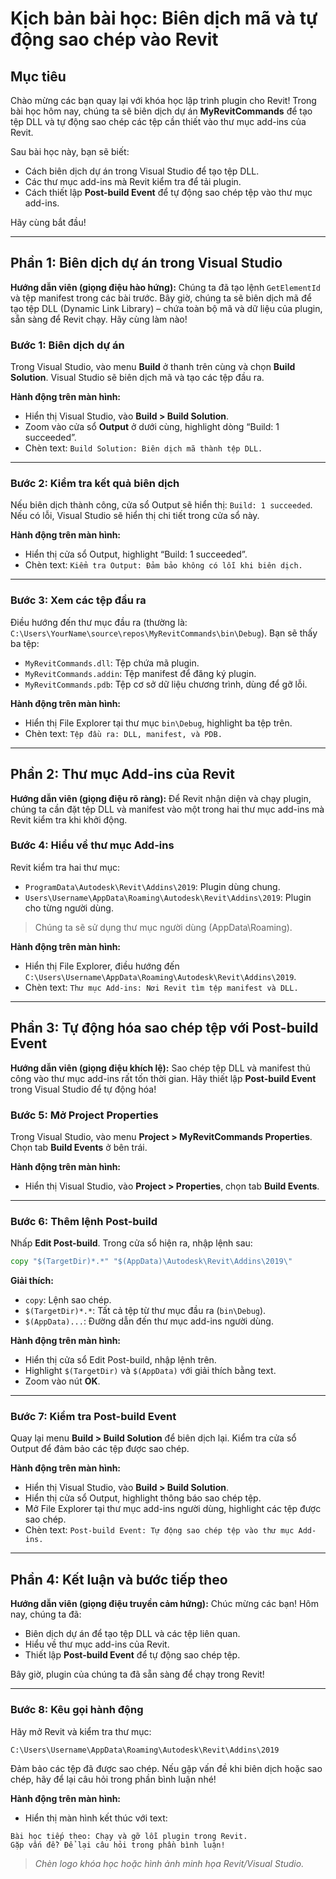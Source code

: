 # Kịch bản bài học: Biên dịch mã và tự động sao chép vào Revit

##  Mục tiêu

Chào mừng các bạn quay lại với khóa học lập trình plugin cho Revit! Trong bài học hôm nay, chúng ta sẽ biên dịch dự án **MyRevitCommands** để tạo tệp DLL và tự động sao chép các tệp cần thiết vào thư mục add-ins của Revit.

Sau bài học này, bạn sẽ biết:

* Cách biên dịch dự án trong Visual Studio để tạo tệp DLL.
* Các thư mục add-ins mà Revit kiểm tra để tải plugin.
* Cách thiết lập **Post-build Event** để tự động sao chép tệp vào thư mục add-ins.

Hãy cùng bắt đầu!

---

## Phần 1: Biên dịch dự án trong Visual Studio

**Hướng dẫn viên (giọng điệu hào hứng):**
Chúng ta đã tạo lệnh `GetElementId` và tệp manifest trong các bài trước. Bây giờ, chúng ta sẽ biên dịch mã để tạo tệp DLL (Dynamic Link Library) – chứa toàn bộ mã và dữ liệu của plugin, sẵn sàng để Revit chạy. Hãy cùng làm nào!

### Bước 1: Biên dịch dự án

Trong Visual Studio, vào menu **Build** ở thanh trên cùng và chọn **Build Solution**. Visual Studio sẽ biên dịch mã và tạo các tệp đầu ra.

**Hành động trên màn hình:**

* Hiển thị Visual Studio, vào **Build > Build Solution**.
* Zoom vào cửa sổ **Output** ở dưới cùng, highlight dòng “Build: 1 succeeded”.
* Chèn text: `Build Solution: Biên dịch mã thành tệp DLL.`

---

### Bước 2: Kiểm tra kết quả biên dịch

Nếu biên dịch thành công, cửa sổ Output sẽ hiển thị: `Build: 1 succeeded`. Nếu có lỗi, Visual Studio sẽ hiển thị chi tiết trong cửa sổ này.

**Hành động trên màn hình:**

* Hiển thị cửa sổ Output, highlight “Build: 1 succeeded”.
* Chèn text: `Kiểm tra Output: Đảm bảo không có lỗi khi biên dịch.`

---

### Bước 3: Xem các tệp đầu ra

Điều hướng đến thư mục đầu ra (thường là:
`C:\Users\YourName\source\repos\MyRevitCommands\bin\Debug`). Bạn sẽ thấy ba tệp:

* `MyRevitCommands.dll`: Tệp chứa mã plugin.
* `MyRevitCommands.addin`: Tệp manifest để đăng ký plugin.
* `MyRevitCommands.pdb`: Tệp cơ sở dữ liệu chương trình, dùng để gỡ lỗi.

**Hành động trên màn hình:**

* Hiển thị File Explorer tại thư mục `bin\Debug`, highlight ba tệp trên.
* Chèn text: `Tệp đầu ra: DLL, manifest, và PDB.`

---

## Phần 2: Thư mục Add-ins của Revit

**Hướng dẫn viên (giọng điệu rõ ràng):**
Để Revit nhận diện và chạy plugin, chúng ta cần đặt tệp DLL và manifest vào một trong hai thư mục add-ins mà Revit kiểm tra khi khởi động.

### Bước 4: Hiểu về thư mục Add-ins

Revit kiểm tra hai thư mục:

* `ProgramData\Autodesk\Revit\Addins\2019`: Plugin dùng chung.
* `Users\Username\AppData\Roaming\Autodesk\Revit\Addins\2019`: Plugin cho từng người dùng.

>  Chúng ta sẽ sử dụng thư mục người dùng (AppData\Roaming).

**Hành động trên màn hình:**

* Hiển thị File Explorer, điều hướng đến `C:\Users\Username\AppData\Roaming\Autodesk\Revit\Addins\2019`.
* Chèn text: `Thư mục Add-ins: Nơi Revit tìm tệp manifest và DLL.`

---

## Phần 3: Tự động hóa sao chép tệp với Post-build Event

**Hướng dẫn viên (giọng điệu khích lệ):**
Sao chép tệp DLL và manifest thủ công vào thư mục add-ins rất tốn thời gian. Hãy thiết lập **Post-build Event** trong Visual Studio để tự động hóa!

### Bước 5: Mở Project Properties

Trong Visual Studio, vào menu **Project > MyRevitCommands Properties**. Chọn tab **Build Events** ở bên trái.

**Hành động trên màn hình:**

* Hiển thị Visual Studio, vào **Project > Properties**, chọn tab **Build Events**.

---

### Bước 6: Thêm lệnh Post-build

Nhấp **Edit Post-build**. Trong cửa sổ hiện ra, nhập lệnh sau:

```cmd
copy "$(TargetDir)*.*" "$(AppData)\Autodesk\Revit\Addins\2019\"
```

**Giải thích:**

* `copy`: Lệnh sao chép.
* `$(TargetDir)*.*`: Tất cả tệp từ thư mục đầu ra (`bin\Debug`).
* `$(AppData)...`: Đường dẫn đến thư mục add-ins người dùng.

**Hành động trên màn hình:**

* Hiển thị cửa sổ Edit Post-build, nhập lệnh trên.
* Highlight `$(TargetDir)` và `$(AppData)` với giải thích bằng text.
* Zoom vào nút **OK**.

---

### Bước 7: Kiểm tra Post-build Event

Quay lại menu **Build > Build Solution** để biên dịch lại. Kiểm tra cửa sổ Output để đảm bảo các tệp được sao chép.

**Hành động trên màn hình:**

* Hiển thị Visual Studio, vào **Build > Build Solution**.
* Hiển thị cửa sổ Output, highlight thông báo sao chép tệp.
* Mở File Explorer tại thư mục add-ins người dùng, highlight các tệp được sao chép.
* Chèn text: `Post-build Event: Tự động sao chép tệp vào thư mục Add-ins.`

---

## Phần 4: Kết luận và bước tiếp theo

**Hướng dẫn viên (giọng điệu truyền cảm hứng):**
 Chúc mừng các bạn! Hôm nay, chúng ta đã:

* Biên dịch dự án để tạo tệp DLL và các tệp liên quan.
* Hiểu về thư mục add-ins của Revit.
* Thiết lập **Post-build Event** để tự động sao chép tệp.

Bây giờ, plugin của chúng ta đã sẵn sàng để chạy trong Revit!

---

### Bước 8: Kêu gọi hành động

Hãy mở Revit và kiểm tra thư mục:

```
C:\Users\Username\AppData\Roaming\Autodesk\Revit\Addins\2019
```

Đảm bảo các tệp đã được sao chép. Nếu gặp vấn đề khi biên dịch hoặc sao chép, hãy để lại câu hỏi trong phần bình luận nhé!

**Hành động trên màn hình:**

* Hiển thị màn hình kết thúc với text:

```
Bài học tiếp theo: Chạy và gỡ lỗi plugin trong Revit.
Gặp vấn đề? Để lại câu hỏi trong phần bình luận!
```

> *Chèn logo khóa học hoặc hình ảnh minh họa Revit/Visual Studio.*

